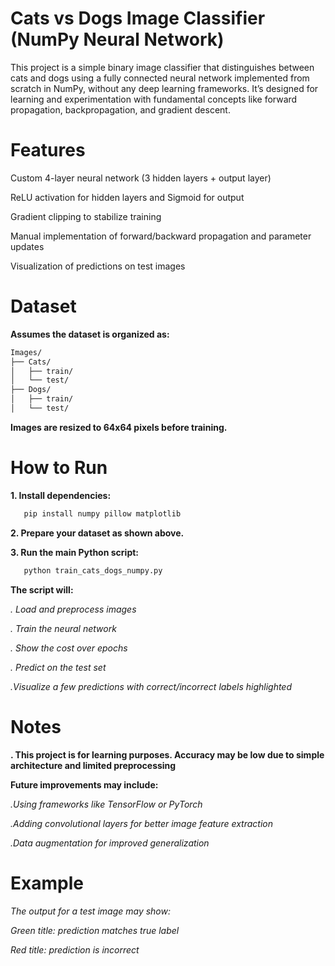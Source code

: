 # Cats vs Dogs Image Classifier (NumPy Neural Network)

This project is a simple binary image classifier that distinguishes between cats and dogs using a fully connected neural network implemented from scratch in NumPy, without any deep learning frameworks. It’s designed for learning and experimentation with fundamental concepts like forward propagation, backpropagation, and gradient descent.

# Features

Custom 4-layer neural network (3 hidden layers + output layer)

ReLU activation for hidden layers and Sigmoid for output

Gradient clipping to stabilize training

Manual implementation of forward/backward propagation and parameter updates

Visualization of predictions on test images

# Dataset

 **Assumes the dataset is organized as:**
 ```bash
 Images/
├── Cats/
│   ├── train/
│   └── test/
├── Dogs/
│   ├── train/
│   └── test/
 ```
 **Images are resized to 64x64 pixels before training.**

# How to Run

**1. Install dependencies:**
```bash
   pip install numpy pillow matplotlib

```
**2. Prepare your dataset as shown above.**

**3. Run the main Python script:**
```python
   python train_cats_dogs_numpy.py
```
**The script will:**

*. Load and preprocess images*

*. Train the neural network*

*. Show the cost over epochs*

*. Predict on the test set*

*.Visualize a few predictions with correct/incorrect labels highlighted*

# Notes

**. This project is for learning purposes. Accuracy may be low due to simple architecture and limited   preprocessing**

**Future improvements may include:**

*.Using frameworks like TensorFlow or PyTorch*

*.Adding convolutional layers for better image feature extraction*

*.Data augmentation for improved generalization*

# Example

*The output for a test image may show:*

*Green title: prediction matches true label*

*Red title: prediction is incorrect*
